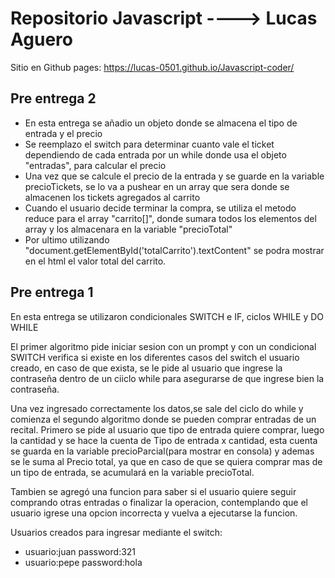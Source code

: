 # Repositorio Javascript ----> Lucas Aguero
Sitio en Github pages: https://lucas-0501.github.io/Javascript-coder/

## Pre entrega 2 
* En esta entrega se añadio un objeto donde se almacena el tipo de entrada y el precio
* Se reemplazo el switch para determinar cuanto vale el ticket dependiendo de cada entrada por un while donde usa el objeto "entradas", para calcular el precio
* Una vez que se calcule el precio de la entrada y se guarde en la variable precioTickets, se lo va a pushear en un array que sera donde se almacenen los tickets agregados al carrito
* Cuando el usuario decide terminar la compra, se utiliza el metodo reduce para el array "carrito[]", donde sumara todos los elementos del array y los almacenara en la variable "precioTotal"
* Por ultimo utilizando "document.getElementById('totalCarrito').textContent" se podra mostrar en el html el valor total del carrito.


## Pre entrega 1
En esta entrega se utilizaron condicionales SWITCH e IF, ciclos WHILE y DO WHILE

El primer algoritmo pide iniciar sesion con un prompt y con un condicional SWITCH verifica si existe en los diferentes casos del switch el usuario creado, en caso de que exista, se le pide al usuario que ingrese la contraseña dentro de un ciiclo while para asegurarse de que ingrese bien la contraseña.

Una vez ingresado correctamente los datos,se sale del ciclo do while y comienza el segundo algoritmo donde se pueden comprar entradas de un recital. Primero se pide al usuario que tipo de entrada quiere comprar, luego la cantidad y se hace la cuenta de 
Tipo de entrada x cantidad, esta cuenta se guarda en la variable precioParcial(para mostrar en consola) y ademas se le suma al Precio total, ya que en caso de que se quiera comprar mas de un tipo de entrada, se acumulará en la variable precioTotal.

Tambien se agregó una funcion para saber si el usuario quiere seguir comprando otras entradas o finalizar la operacion, contemplando que el usuario igrese una opcion incorrecta y vuelva a ejecutarse la funcion.


Usuarios creados para ingresar mediante el switch:
* usuario:juan password:321
* usuario:pepe password:hola
